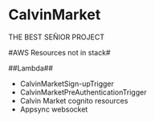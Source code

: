 # CalvinMarket
THE BEST SEÑIOR PROJECT

#AWS Resources not in stack#

##Lambda##
- CalvinMarketSign-upTrigger
- CalvinMarketPreAuthenticationTrigger
- Calvin Market cognito resources
- Appsync websocket
